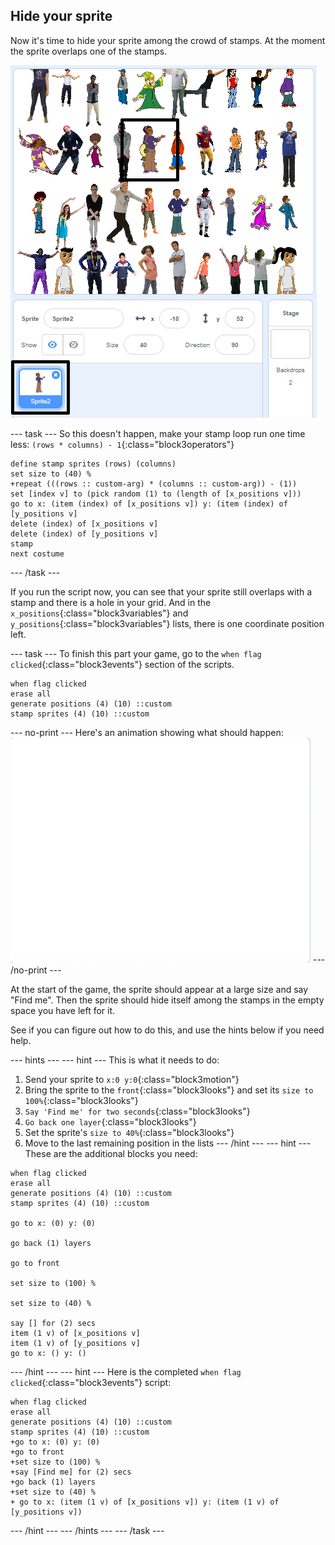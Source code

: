 ## Hide your sprite

Now it's time to hide your sprite among the crowd of stamps. At the moment the sprite overlaps one of the stamps.

![overlap](images/overplap-annotated.png)

--- task ---
So this doesn't happen, make your stamp loop run one time less: `(rows * columns) - 1`{:class="block3operators"}

```blocks3
define stamp sprites (rows) (columns)
set size to (40) %
+repeat (((rows :: custom-arg) * (columns :: custom-arg)) - (1))
set [index v] to (pick random (1) to (length of [x_positions v]))
go to x: (item (index) of [x_positions v]) y: (item (index) of [y_positions v]
delete (index) of [x_positions v]
delete (index) of [y_positions v]
stamp
next costume
```
--- /task ---

If you run the script now, you can see that your sprite still overlaps with a stamp and there is a hole in your grid. And in the `x_positions`{:class="block3variables"} and `y_positions`{:class="block3variables"} lists, there is one coordinate position left.

--- task ---
To finish this part your game, go to the `when flag clicked`{:class="block3events"} section of the scripts.

```blocks3
when flag clicked
erase all
generate positions (4) (10) ::custom
stamp sprites (4) (10) ::custom
```

--- no-print ---
Here's an animation showing what should happen:
![animation](images/demo_1.gif)
--- /no-print ---

At the start of the game, the sprite should appear at a large size and say "Find me". Then the sprite should hide itself among the stamps in the empty space you have left for it.

See if you can figure out how to do this, and use the hints below if you need help.

--- hints --- --- hint ---
This is what it needs to do:
  1. Send your sprite to `x:0 y:0`{:class="block3motion"}
  2. Bring the sprite to the `front`{:class="block3looks"} and set its `size to 100%`{:class="block3looks"}
  3. `Say 'Find me' for two seconds`{:class="block3looks"}
  4. `Go back one layer`{:class="block3looks"}
  5. Set the sprite's `size to 40%`{:class="block3looks"}
  6. Move to the last remaining position in the lists
--- /hint --- --- hint ---
These are the additional blocks you need:
```blocks3
when flag clicked
erase all
generate positions (4) (10) ::custom
stamp sprites (4) (10) ::custom

go to x: (0) y: (0)

go back (1) layers

go to front

set size to (100) %

set size to (40) %

say [] for (2) secs
item (1 v) of [x_positions v]
item (1 v) of [y_positions v]
go to x: () y: ()
```
--- /hint --- --- hint ---
Here is the completed `when flag clicked`{:class="block3events"} script:

```blocks3
when flag clicked
erase all
generate positions (4) (10) ::custom
stamp sprites (4) (10) ::custom
+go to x: (0) y: (0)
+go to front
+set size to (100) %
+say [Find me] for (2) secs
+go back (1) layers
+set size to (40) %
+ go to x: (item (1 v) of [x_positions v]) y: (item (1 v) of [y_positions v])
```
--- /hint --- --- /hints ---
--- /task ---
